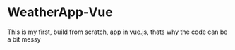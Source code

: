 # WeatherApp-Vue

This is my first, build from scratch, app in vue.js, thats why the code can be a bit messy
